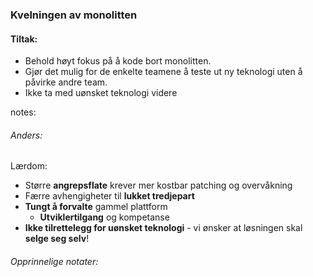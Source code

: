 ### Kvelningen av monolitten

#### Tiltak:
* Behold høyt fokus på å kode bort monolitten.
* Gjør det mulig for de enkelte teamene å teste ut ny teknologi uten å påvirke andre team. 
* Ikke ta med uønsket teknologi videre


notes:
###### Anders:

Lærdom:
* Større **angrepsflate** krever mer kostbar patching og overvåkning
* Færre avhengigheter til **lukket tredjepart**
* **Tungt å forvalte** gammel plattform
  * **Utviklertilgang** og kompetanse
* **Ikke tilrettelegg for uønsket teknologi** - vi ønsker at løsningen skal **selge seg selv**!


###### Opprinnelige notater:
